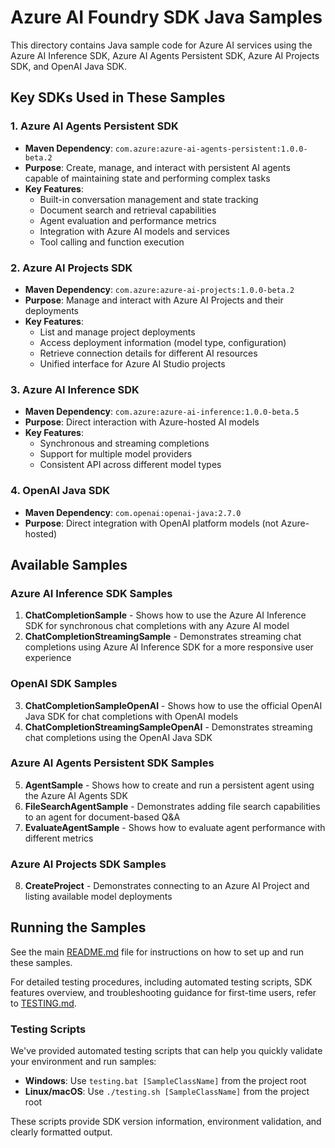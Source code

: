 # Azure AI Foundry SDK Java Samples

This directory contains Java sample code for Azure AI services using the Azure AI Inference SDK, Azure AI Agents Persistent SDK, Azure AI Projects SDK, and OpenAI Java SDK.

## Key SDKs Used in These Samples

### 1. Azure AI Agents Persistent SDK
- **Maven Dependency**: `com.azure:azure-ai-agents-persistent:1.0.0-beta.2`
- **Purpose**: Create, manage, and interact with persistent AI agents capable of maintaining state and performing complex tasks
- **Key Features**:
  - Built-in conversation management and state tracking
  - Document search and retrieval capabilities
  - Agent evaluation and performance metrics
  - Integration with Azure AI models and services
  - Tool calling and function execution

### 2. Azure AI Projects SDK
- **Maven Dependency**: `com.azure:azure-ai-projects:1.0.0-beta.2`
- **Purpose**: Manage and interact with Azure AI Projects and their deployments
- **Key Features**:
  - List and manage project deployments
  - Access deployment information (model type, configuration)
  - Retrieve connection details for different AI resources
  - Unified interface for Azure AI Studio projects

### 3. Azure AI Inference SDK
- **Maven Dependency**: `com.azure:azure-ai-inference:1.0.0-beta.5`
- **Purpose**: Direct interaction with Azure-hosted AI models
- **Key Features**:
  - Synchronous and streaming completions
  - Support for multiple model providers
  - Consistent API across different model types

### 4. OpenAI Java SDK
- **Maven Dependency**: `com.openai:openai-java:2.7.0`
- **Purpose**: Direct integration with OpenAI platform models (not Azure-hosted)

## Available Samples

### Azure AI Inference SDK Samples
1. **ChatCompletionSample** - Shows how to use the Azure AI Inference SDK for synchronous chat completions with any Azure AI model
2. **ChatCompletionStreamingSample** - Demonstrates streaming chat completions using Azure AI Inference SDK for a more responsive user experience

### OpenAI SDK Samples
3. **ChatCompletionSampleOpenAI** - Shows how to use the official OpenAI Java SDK for chat completions with OpenAI models
4. **ChatCompletionStreamingSampleOpenAI** - Demonstrates streaming chat completions using the OpenAI Java SDK

### Azure AI Agents Persistent SDK Samples
5. **AgentSample** - Shows how to create and run a persistent agent using the Azure AI Agents SDK
6. **FileSearchAgentSample** - Demonstrates adding file search capabilities to an agent for document-based Q&A
7. **EvaluateAgentSample** - Shows how to evaluate agent performance with different metrics

### Azure AI Projects SDK Samples
8. **CreateProject** - Demonstrates connecting to an Azure AI Project and listing available model deployments

## Running the Samples

See the main [README.md](../../README.md) file for instructions on how to set up and run these samples.

For detailed testing procedures, including automated testing scripts, SDK features overview, and troubleshooting guidance for first-time users, refer to [TESTING.md](../../TESTING.md).

### Testing Scripts

We've provided automated testing scripts that can help you quickly validate your environment and run samples:
- **Windows**: Use `testing.bat [SampleClassName]` from the project root
- **Linux/macOS**: Use `./testing.sh [SampleClassName]` from the project root

These scripts provide SDK version information, environment validation, and clearly formatted output.
